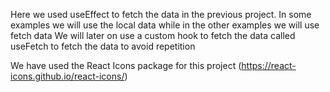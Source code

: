 Here we used useEffect to fetch the data in the previous project. In some examples we will use the local data while in the other examples we will use fetch data
We will later on use a custom hook to fetch the data called useFetch to fetch the data to avoid repetition

We have used the React Icons package for this project (https://react-icons.github.io/react-icons/)
